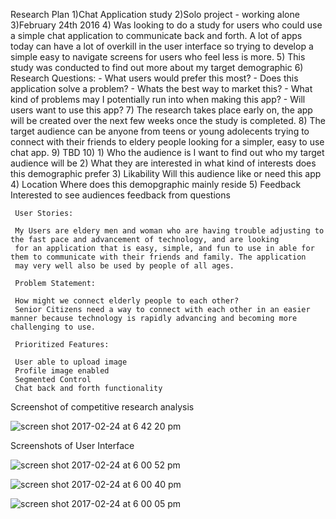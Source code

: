 Research Plan
  1)Chat Application study
  2)Solo project - working alone
  3)February 24th 2016
  4) Was looking to do a study for users who could use a simple chat application to communicate back and forth. A lot of apps 
    today can have a lot of overkill in the user interface so trying to develop a simple easy to navigate screens for users who feel
    less is more.
  5) This study was conducted to find out more about my target demographic
  6) Research Questions:
      - What users would prefer this most?
      - Does this application solve a problem?
      - Whats the best way to market this?
      - What kind of problems may I potentially run into when making this app?
      - Will users want to use this app?
  7) The research takes place early on, the app will be created over the next few weeks once the study is completed.
  8) The target audience can be anyone from teens or young adolecents trying to connect with their friends to eldery people
      looking for a simpler, easy to use chat app.
  9) TBD
  10)  1) Who the audience is
            I want to find out who my target audience will be
       2) What they are interested in
            what kind of interests does this demographic prefer
       3) Likability
            Will this audience like or need this app
       4) Location
            Where does this demopgraphic mainly reside
       5) Feedback
            Interested to see audiences feedback from questions
            
     User Stories:
     
     My Users are eldery men and woman who are having trouble adjusting to the fast pace and advancement of technology, and are looking
     for an application that is easy, simple, and fun to use in able for them to communicate with their friends and family. The application
     may very well also be used by people of all ages. 
     
     Problem Statement:
     
     How might we connect elderly people to each other?
     Senior Citizens need a way to connect with each other in an easier manner because technology is rapidly advancing and becoming more challenging to use.
     
     Prioritized Features:
     
     User able to upload image 
     Profile image enabled
     Segmented Control
     Chat back and forth functionality
     
 Screenshot of competitive research analysis
 
 ![screen shot 2017-02-24 at 6 42 20 pm](https://cloud.githubusercontent.com/assets/20802462/23325151/18fe7a38-fac1-11e6-90df-5ba3a74eea78.png)

     
     
     
Screenshots of User Interface


![screen shot 2017-02-24 at 6 00 52 pm](https://cloud.githubusercontent.com/assets/20802462/23324399/885d5e86-fabb-11e6-9fc8-2d07b8bc1090.png)


![screen shot 2017-02-24 at 6 00 40 pm](https://cloud.githubusercontent.com/assets/20802462/23324465/f2b5bf4e-fabb-11e6-90ff-1f0c532d8ea0.png)

![screen shot 2017-02-24 at 6 00 05 pm](https://cloud.githubusercontent.com/assets/20802462/23324469/f585ce62-fabb-11e6-85ed-833c187a94e1.png)


